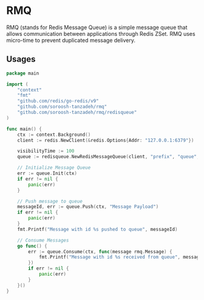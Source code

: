 # RMQ
RMQ (stands for Redis Message Queue) is a simple message queue that allows communication between applications through Redis ZSet.
RMQ uses micro-time to prevent duplicated message delivery.

## Usages
```go
package main

import (
	"context"
	"fmt"
	"github.com/redis/go-redis/v9"
	"github.com/soroosh-tanzadeh/rmq"
	"github.com/soroosh-tanzadeh/rmq/redisqueue"
)

func main() {
	ctx := context.Background()
	client := redis.NewClient(&redis.Options{Addr: "127.0.0.1:6379"})

	visibilityTime := 100
	queue := redisqueue.NewRedisMessageQueue(client, "prefix", "queue", visibilityTime, delayTime, true)

	// Initialize Message Queue
	err := queue.Init(ctx)
	if err != nil {
		panic(err)
	}

	// Push message to queue
	messageId, err := queue.Push(ctx, "Message Payload")
	if err != nil {
		panic(err)
	}
	fmt.Printf("Message with id %s pushed to queue", messageId)

	// Consume Messages
	go func() {
		err := queue.Consume(ctx, func(message rmq.Message) {
			fmt.Printf("Message with id %s received from queue", message.GetId())
		})
		if err != nil {
			panic(err)
		}
	}()
}
```